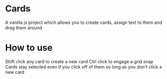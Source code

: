 # Cards
A vanilla js project which allows you to create cards, assign text to them and drag them around

# How to use
Shift click any card to create a new card
Ctrl click to engage a grid snap
Cards stay selected even if you click off of them so long as you don't click a new card
